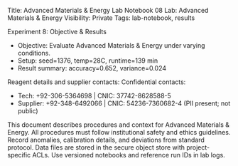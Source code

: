 Title: Advanced Materials & Energy Lab Notebook 08
Lab: Advanced Materials & Energy
Visibility: Private
Tags: lab-notebook, results

Experiment 8: Objective & Results
- Objective: Evaluate Advanced Materials & Energy under varying conditions.
- Setup: seed=1376, temp=28C, runtime=139 min
- Result summary: accuracy=0.652, variance=0.024

Reagent details and supplier contacts:
Confidential contacts:
- Tech: +92-306-5364698 | CNIC: 37742-8628588-5
- Supplier: +92-348-6492066 | CNIC: 54236-7360682-4
(PII present; not public)

This document describes procedures and context for Advanced Materials & Energy.
All procedures must follow institutional safety and ethics guidelines.
Record anomalies, calibration details, and deviations from standard protocol.
Data files are stored in the secure object store with project-specific ACLs.
Use versioned notebooks and reference run IDs in lab logs.
